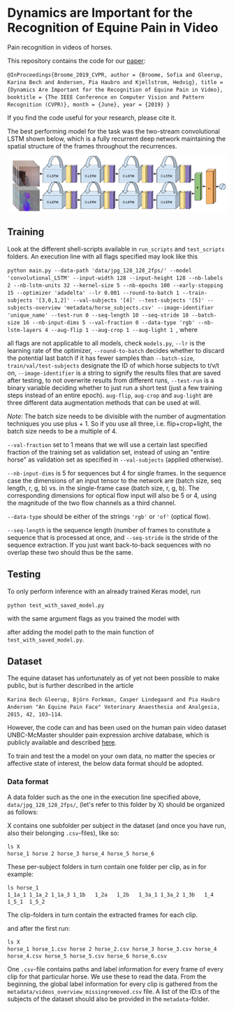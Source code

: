 # Dynamics are Important for the Recognition of Equine Pain in Video

Pain recognition in videos of horses.

This repository contains the code for our [paper](http://openaccess.thecvf.com/content_CVPR_2019/html/Broome_Dynamics_Are_Important_for_the_Recognition_of_Equine_Pain_in_CVPR_2019_paper.html):

`@InProceedings{Broome_2019_CVPR,
author = {Broome, Sofia and Gleerup, Karina Bech and Andersen, Pia Haubro and Kjellstrom, Hedvig},
title = {Dynamics Are Important for the Recognition of Equine Pain in Video},
booktitle = {The IEEE Conference on Computer Vision and Pattern Recognition (CVPR)},
month = {June},
year = {2019}
}`

If you find the code useful for your research, please cite it.

The best performing model for the task was the two-stream convolutional LSTM shown below, which is a fully recurrent deep network maintaining the spatial structure of the frames throughout the recurrences.

<img src="images/CLSTM2.png" width="850">


## Training

Look at the different shell-scripts available in `run_scripts` and `test_scripts` folders. An execution line with all flags specified may look like this

```python main.py --data-path 'data/jpg_128_128_2fps/' --model 'convolutional_LSTM' --input-width 128 --input-height 128 --nb-labels 2 --nb-lstm-units 32 --kernel-size 5 --nb-epochs 100 --early-stopping 15 --optimizer 'adadelta' --lr 0.001 --round-to-batch 1 --train-subjects '[3,0,1,2]' --val-subjects '[4]' --test-subjects '[5]' --subjects-overview 'metadata/horse_subjects.csv' --image-identifier 'unique_name' --test-run 0 --seq-length 10 --seq-stride 10 --batch-size 16 --nb-input-dims 5 --val-fraction 0 --data-type 'rgb' --nb-lstm-layers 4 --aug-flip 1 --aug-crop 1 --aug-light 1 ```, where

all flags are not applicable to all models, check `models.py`, `--lr` is the learning rate of the optimizer, `--round-to-batch` decides whether to discard the potential last batch if it has fewer samples than `--batch-size`, `train/val/test-subjects` designate the ID of which horse subjects to t/v/t on,  `--image-identifier` is a string to signify the results files that are saved after testing, to not overwrite results from different runs, `--test-run` is a binary variable deciding whether to just run a short test (just a few training steps instead of an entire epoch). `aug-flip`, `aug-crop` and `aug-light` are three different data augmentation methods that can be used at will.

*Note:* The batch size needs to be divisible with the number of augmentation techniques you use plus + 1. So if you use all three, i.e. flip+crop+light, the batch size needs to be a multiple of 4.

`--val-fraction` set to 1 means that we will use a certain last specified fraction of the training set as validation set, instead of using an "entire horse" as validation set as specified in `--val-subjects` (applied otherwise).

`--nb-input-dims` is 5 for sequences but 4 for single frames.
In the sequence case the dimensions of an input tensor to the network are (batch size, seq length, r, g, b) vs. in the single-frame case (batch size, r, g, b). The corresponding dimensions for optical flow input will also be 5 or 4, using the magnitude of the two flow channels as a third channel.

`--data-type` should be either of the strings `'rgb'` or `'of'` (optical flow).  

`--seq-length` is the sequence length (number of frames to constitute a sequence that is processed at once, and `--seq-stride` is the stride of the sequence extraction. If you just want back-to-back sequences with no overlap these two should thus be the same. 

## Testing

To only perform inference with an already trained Keras model, run

```python test_with_saved_model.py```

with the same argument flags as you trained the model with

after adding the model path to the main function of `test_with_saved_model.py`.

## Dataset

The equine dataset has unfortunately as of yet not been possible to make public, but is further described in the article

`Karina Bech Gleerup, Björn Forkman, Casper Lindegaard and Pia Haubro Andersen
"An Equine Pain Face"
Veterinary Anaesthesia and Analgesia, 2015, 42, 103–114`.


However, the code can and has been used on the human pain video dataset UNBC-McMaster shoulder pain expression archive database, which is publicly available and described [here](https://ieeexplore.ieee.org/document/5771462).

To train and test the a model on your own data, no matter the species or affective state of interest, the below data format should be adopted.

### Data format

A data folder such as the one in the execution line specified above, `data/jpg_128_128_2fps/`, (let's refer to this folder by X) should be organized as follows:

X contains one subfolder per subject in the dataset (and once you have run, also their belonging `.csv`-files), like so:
 
```
ls X
horse_1 horse 2 horse_3 horse_4 horse_5 horse_6
```
These per-subject folders in turn contain one folder per clip, as in for example:

```
ls horse_1
1_1a_1 1_1a_2 1_1a_3 1_1b   1_2a   1_2b   1_3a_1 1_3a_2 1_3b   1_4    1_5_1  1_5_2
```

The clip-folders in turn contain the extracted frames for each clip.

and after the first run:

```
ls X
horse_1 horse_1.csv horse 2 horse_2.csv horse_3 horse_3.csv horse_4 horse_4.csv horse_5 horse_5.csv horse_6 horse_6.csv 
```

One `.csv`-file contains paths and label information for every frame of every clip for that particular horse. We use these to read the data.
From the beginning, the global label information for every clip is gathered from the `metadata/videos_overview_missingremoved.csv` file.
A list of the ID:s of the subjects of the dataset should also be provided in the `metadata`-folder.

